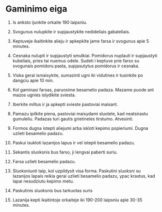 # Gaminimo eiga

1. Is anksto ijunkite orkaite 190 laipsniu.

2. Svogunus nulupkite ir supjaustykite nedideliais gabaleliais.

3. Keptuveje ikaitinkite alieju ir apkepkite jame farsa ir svogunus apie 5 minutes. 

4. Cesnaka nulupti ir supjaustyti smulkiai. Pomidorus nuplauti ir supjaustyti kubeliais, pries tai nuemus odele. Sudeti i keptuve prie farso su svogunais pomidoru pasta, supjasutytus pomidorus ir cesnaka.

5. Viska gerai ismaisykite, sumazinti ugni iki vidutines ir tusinkite po dangciu apie 10 min.

6. Kol gaminasi farsas, paruosime besamelio padaza. Mazame puode ant mazos ugnies islydikite sviesta.

7. Iberkite miltus ir ja apkepti svieste pastoviai maisant.

8. Pamazu ipilkite piena, pastoviai maisydami sluotele, kad neatsirastu gumuleliu. Padazas turi gautis grietineles tirstumo. Atvesinti.

9. Formos dugna istepti aliejumi arba iskloti kepimo popieriumi. Dugna uzlieti besamelio padazu.

10. Paskui isukloti lazanijos lapus ir vel istepti besamelio padazu.

11. Sekantis sluoksnis bus farso, ji lengvai paberti suriu.

12. Farsa uzlieti besamelio padazu. 

13. Sluoksniuoti taip, kol uzpildysit visa forma. Paskutini sluoksni su lazanijos lapais reikia gerai uzlieti besamelio padazu, ypac krastus, kad lapai nesudziutu kepimo metu.

14. Paskutinis sluoksnis bus tarkuotas suris

15. Lazanija kepti ikaitintoje orkaiteje iki 190-200 laipsniu apie 30-35 minutes.